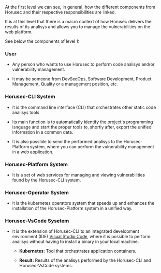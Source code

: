At the first level we can see, in general, how the different components from Horusec and their respective responsibilities are linked.

It is at this level that there is a macro context of how Horusec delivers the results of its analisys and allows you to manage the vulnerabilities on the web platform.

See below the components of level 1:


### **User** 
  
- Any person who wants to use Horusec to perform code analisys and/or vulnerability management.

- It may be someone from DevSecOps, Software Development, Product Management, Quality or a management position, etc.
  

### **Horusec-CLI System** 

- It is the command line interface (CLI) that orchestrates other static code analisys tools.

- Its main function is to automatically identify the project's programming language and start the proper tools to, shortly after, export the unified information in a common data.

- It is also possible to send the performed analisys to the Horusec-Platform system, where you can perform the vulnerability management in a web application.

### **Horusec-Platform System** 

- It is a set of web services for managing and viewing vulnerabilities found by the Horusec-CLI system.

### **Horusec-Operator System** 

- It is the kubernetes operators system that speeds up and enhances the installation of the Horusec-Platform system in a unified way.

### **Horusec-VsCode Sysetem**

- It is the extension of Horusec-CLI to an integrated development environment (IDE) [Visual Studio Code](https://code.visualstudio.com/), where it is possible to perform analisys without having to install a binary in your local machine.

  - **Kubernetes:** Tool that orchestrates application containers. 

  - **Result:** Results of the analisys performed by the Horusec-CLI and Horusec-VsCode systems.

